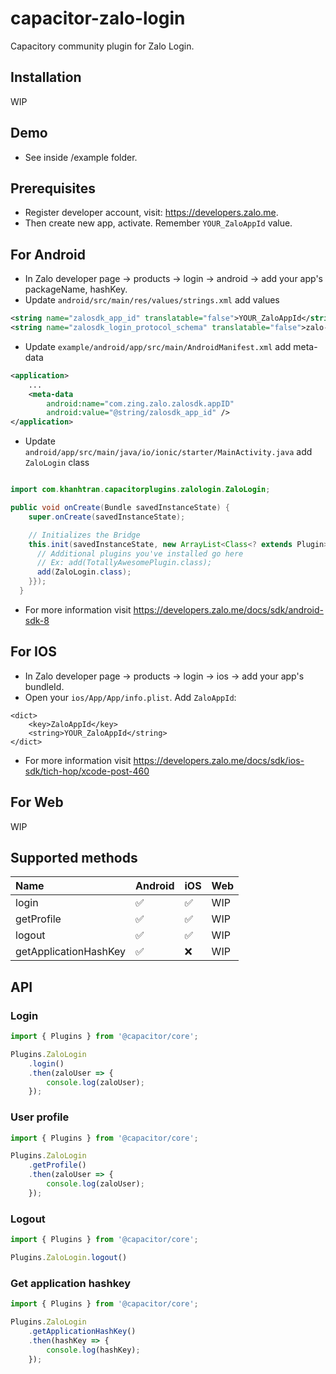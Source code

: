 # capacitor-zalo-login
Capacitory community plugin for Zalo Login.

## Installation
WIP

## Demo
- See inside /example folder.

## Prerequisites
- Register developer account, visit: https://developers.zalo.me.
- Then create new app, activate. Remember `YOUR_ZaloAppId` value.

## For Android
- In Zalo developer page -> products -> login -> android -> add your app's packageName, hashKey.
- Update `android/src/main/res/values/strings.xml` add values
```xml
<string name="zalosdk_app_id" translatable="false">YOUR_ZaloAppId</string>
<string name="zalosdk_login_protocol_schema" translatable="false">zalo-YOUR_ZaloAppId</string>
```
- Update `example/android/app/src/main/AndroidManifest.xml` add meta-data
```xml
<application>
    ...
    <meta-data
        android:name="com.zing.zalo.zalosdk.appID"
        android:value="@string/zalosdk_app_id" />
</application>
```
- Update `android/app/src/main/java/io/ionic/starter/MainActivity.java` add `ZaloLogin` class

```java

import com.khanhtran.capacitorplugins.zalologin.ZaloLogin;

public void onCreate(Bundle savedInstanceState) {
    super.onCreate(savedInstanceState);

    // Initializes the Bridge
    this.init(savedInstanceState, new ArrayList<Class<? extends Plugin>>() {{
      // Additional plugins you've installed go here
      // Ex: add(TotallyAwesomePlugin.class);
      add(ZaloLogin.class);
    }});
  }
```
- For more information visit https://developers.zalo.me/docs/sdk/android-sdk-8
## For IOS
- In Zalo developer page -> products -> login -> ios -> add your app's bundleId.
- Open your `ios/App/App/info.plist`. Add `ZaloAppId`:
```
<dict>
	<key>ZaloAppId</key>
	<string>YOUR_ZaloAppId</string>
</dict>
```
- For more information visit https://developers.zalo.me/docs/sdk/ios-sdk/tich-hop/xcode-post-460

## For Web
WIP

## Supported methods

| Name                  | Android | iOS | Web |
| :-------------------- | :------ | :-- | :-- |
| login                 | ✅      | ✅  | WIP |
| getProfile            | ✅      | ✅  | WIP |
| logout                | ✅      | ✅  | WIP |
| getApplicationHashKey | ✅      | ❌  | WIP |

## API
### Login
```ts
import { Plugins } from '@capacitor/core';

Plugins.ZaloLogin
    .login()
    .then(zaloUser => {
        console.log(zaloUser);
    });
```
### User profile
```ts
import { Plugins } from '@capacitor/core';

Plugins.ZaloLogin
    .getProfile()
    .then(zaloUser => {
        console.log(zaloUser);
    });
```

### Logout
```ts
import { Plugins } from '@capacitor/core';

Plugins.ZaloLogin.logout()
```

### Get application hashkey
```ts
import { Plugins } from '@capacitor/core';

Plugins.ZaloLogin
    .getApplicationHashKey()
    .then(hashKey => {
        console.log(hashKey);
    });
```